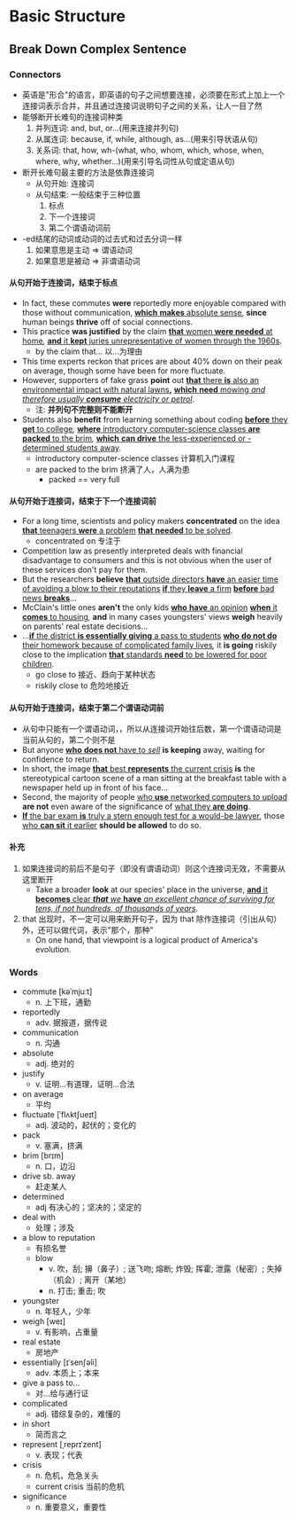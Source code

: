 # Basic Structure

## Break Down Complex Sentence

### Connectors

- 英语是"形合"的语言，即英语的句子之间想要连接，必须要在形式上加上一个连接词表示合并，并且通过连接词说明句子之间的关系，让人一目了然
- 能够断开长难句的连接词种类
    1. 并列连词: and, but, or...(用来连接并列句)
    2. 从属连词: because, if, while, although, as...(用来引导状语从句)
    3. 关系词: that, how, wh-(what, who, whom, which, whose, when, where, why, whether...)(用来引导名词性从句或定语从句)
- 断开长难句最主要的方法是依靠连接词
    - 从句开始: 连接词
    - 从句结束: 一般结束于三种位置
        1. 标点
        2. 下一个连接词
        3. 第二个谓语动词前
- -ed结尾的动词或动词的过去式和过去分词一样
    1. 如果意思是主动 => 谓语动词
    2. 如果意思是被动 => 非谓语动词

#### 从句开始于连接词，结束于标点

- In fact, these commutes **were** reportedly more enjoyable compared with those without communication, <ins>**which** **makes** absolute sense</ins>*,* </ins>**since** human beings **thrive** off of social connections</ins>.
- This practice **was justified** by the claim <ins>**that** women **were needed** at home</ins>*,* <ins>**and** it **kept** juries unrepresentative of women through the 1960s</ins>.
    - by the claim that... 以...为理由
- This time experts reckon that prices are about 40% down on their peak on average, though some have been for more fluctuate.
- However, supporters of fake grass **point** out <ins>**that** there **is** also an environmental impact with natural lawns</ins>**,** <ins>**which** **need** mowing _and therefore usually_ ***consume*** _electricity or petrol_</ins>.
    - 注: **并列句不完整则不能断开**
- Students also **benefit** from learning something about coding <ins>**before** they **get** to college</ins>*,* <ins>**where** introductory computer-science classes **are packed** to the brim</ins>*,* <ins>**which** **can drive** the less-experienced or -determined students away</ins>.
    - introductory computer-science classes  计算机入门课程
    - are packed to the brim 挤满了人，人满为患
        - packed == very full

#### 从句开始于连接词，结束于下一个连接词前

- For a long time, scientists and policy makers **concentrated** on the idea <ins>**that** teenagers **were** a problem</ins> <ins>**that** **needed** to be solved</ins>.
    - concentrated on 专注于
- Competition law as presently interpreted deals with financial disadvantage to consumers and this is not obvious when the user of these services don't pay for them.
- But the researchers **believe** <ins>**that** outside directors **have** an easier time of avoiding a blow to their reputations</ins> <ins>**if** they **leave** a firm</ins> <ins>**before** bad news **breaks**</ins>...
- McClain's little ones **aren't** the only kids <ins>**who** **have** an opinion</ins> <ins>**when** it **comes** to housing</ins>*,* </ins>**and** in many cases youngsters' views **weigh** heavily on parents' real estate decisions</ins>...
- ...<ins>**if** the district **is essentially giving** a pass to students</ins> <ins>**who** **do not do** their homework because of complicated family lives</ins>*,* it **is going** riskily close to the implication <ins>**that** standards **need** to be lowered for poor children</ins>.
    - go close to 接近、趋向于某种状态
    - riskily close to 危险地接近

#### 从句开始于连接词，结束于第二个谓语动词前

- 从句中只能有一个谓语动词，，所以从连接词开始往后数，第一个谓语动词是当前从句的，第二个则不是
- But anyone <ins>**who** **does not** have to *sell*</ins> **is keeping** away, waiting for confidence to return.
- In short, the image <ins>**that** best **represents** the current crisis</ins> **is** the stereotypical cartoon scene of a man sitting at the breakfast table with a newspaper held up in front of his face...
- Second, the majority of people <ins>who **use** networked computers to upload</ins> **are not** even aware of the significance of <ins>what they **are doing**</ins>.
- <ins>**If** the bar exam **is** truly a stern enough test for a would-be lawyer</ins>*,* those <ins>who **can sit** it earlier</ins> **should be allowed** to do so.

#### 补充

1. 如果连接词的前后不是句子（即没有谓语动词）则这个连接词无效，不需要从这里断开
    - Take a broader **look** at our species' place in the universe, <ins>**and** it **becomes** clear ***that*** _we_ **have** _an excellent chance of surviving for tens, if not hundreds, of thousands of years_</ins>.
2. that 出现时，不一定可以用来断开句子，因为 that 除作连接词（引出从句）外，还可以做代词，表示"那个，那种"
    - On one hand, that viewpoint is a logical product of America's evolution.

### Words

- commute [kəˈmjuːt]
    - n. 上下班，通勤
- reportedly
    - adv. 据报道，据传说
- communication
    - n. 沟通
- absolute
    - adj. 绝对的
- justify
    - v. 证明...有道理，证明...合法
- on average
    - 平均
- fluctuate [ˈflʌktʃueɪt]
    - adj. 波动的，起伏的；变化的
- pack
    - v. 塞满，挤满
- brim [brɪm]
    - n. 口，边沿
- drive sb. away
    - 赶走某人
- determined
    - adj 有决心的；坚决的；坚定的
- deal with
    - 处理；涉及
- a blow to reputation
    - 有损名誉
    - blow 
        - v. 吹，刮; 擤（鼻子）; 送飞吻; 熔断; 炸毁; 挥霍; 泄露（秘密）; 失掉（机会）; 离开（某地） 
        - n. 打击; 重击; 吹
- youngster
    - n. 年轻人，少年
- weigh [weɪ]
    - v. 有影响，占重量
- real estate
    - 房地产
- essentially [ɪˈsenʃəli]
    - adv. 本质上；本来
- give a pass to...
    - 对...给与通行证
- complicated
    - adj. 错综复杂的，难懂的
- in short
    - 简而言之
- represent [ˌreprɪˈzent]
    - v. 表现；代表
- crisis
    - n. 危机，危急关头
    - current crisis 当前的危机
- significance
    - n. 重要意义，重要性

